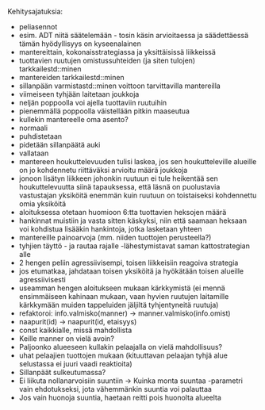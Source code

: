Kehitysajatuksia:
- peliasennot
- esim. ADT niitä säätelemään - tosin käsin arvioitaessa ja säädettäessä tämän hyödyllisyys on kyseenalainen
- mantereittain, kokonaisstrategiassa ja yksittäisissä liikkeissä
- tuottavien ruutujen omistussuhteiden (ja siten tulojen) tarkkailestd::minen
- mantereiden tarkkailestd::minen
- sillanpään varmistastd::minen voittoon tarvittavilla mantereilla
- viimeiseen tyhjään laitetaan joukkoja
- neljän poppoolla voi ajella tuottaviin ruutuihin
- pienemmällä poppoolla väistellään pitkin maaseutua
- kullekin mantereelle oma asento?
- normaali
- puhdistetaan
- pidetään sillanpäätä auki
- vallataan
- mantereen houkuttelevuuden tulisi laskea, jos sen houkutteleville alueille on jo kohdennetu riittäväksi arvioitu määrä joukkoja
- jonoon lisätyn liikkeen johonkin ruutuun ei tule heikentää sen houkuttelevuutta siinä tapauksessa, että läsnä on puolustavia vastustajan yksiköitä enemmän kuin ruutuun on toistaiseksi kohdennettu omia yksiköitä
- aloituksessa otetaan huomioon 6:tta tuottavien heksojen määrä
- hankinnat muistiin ja vasta sitten käskyksi, niin että saamaan heksaan voi kohdistua lisääkin hankintoja, jotka lasketaan yhteen
- mantereille painoarvoja (mm. niiden tuottojen perusteella?)
- tyhjien täyttö - ja rautaa rajalle -lähestymistavat saman kattostrategian alle
- 2 hengen peliin agressiivisempi, toisen liikkeisiin reagoiva strategia
- jos etumatkaa, jahdataan toisen yksiköitä ja hyökätään toisen alueille agressiivisesti
- useamman hengen aloitukseen mukaan kärkkymistä (ei mennä ensimmäiseen kahinaan mukaan, vaan hyvien ruutujen laitamille kärkkymään muiden tappeluiden jäljiltä tyhjentyneitä ruutuja)
- refaktoroi: info.valmisko(manner) -> manner.valmisko(info.omist)
- naapurit(id) -> naapurit(id, etaisyys)
- const kaikkialle, missä mahdollista
- Keille manner on vielä avoin?
- Paljoonko alueeseen kullakin pelaajalla on vielä mahdollisuus?
- uhat pelaajien tuottojen mukaan (kituuttavan pelaajan tyhjä alue selustassa ei juuri vaadi reaktioita)
- Sillanpäät sulkeutumassa?
- Ei liikuta nollanarvoisiin suuntiin -> Kuinka monta suuntaa -parametri vain ehdotukseksi, jota vähemmänkin suuntia voi palauttaa
- Jos vain huonoja suuntia, haetaan reitti pois huonolta alueelta